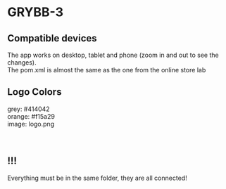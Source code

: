 # GRYBB-3
## Compatible devices
The app works on desktop, tablet and phone (zoom in and out to see the changes). <br>
The pom.xml is almost the same as the one from the online store lab <br>
## Logo Colors
grey: #414042 <br>
orange: #f15a29 <br>
image: logo.png<br><br><br>
## !!!
Everything must be in the same folder, they are all connected!
